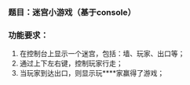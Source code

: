 ### 题目：迷宫小游戏（基于console）

### 功能要求：

1. 在控制台上显示一个迷宫，包括：墙、玩家、出口等；
2. 通过上下左右键，控制玩家行走；
3. 当玩家到达出口，则显示玩****家赢得了游戏；